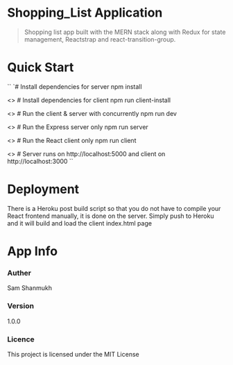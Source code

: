 # Shopping_List Application
> Shopping list app built with the MERN stack along with Redux for state management, Reactstrap and react-transition-group.

# Quick Start
``
`# Install dependencies for server
npm install

<> # Install dependencies for client
npm run client-install

<> # Run the client & server with concurrently
npm run dev

<> # Run the Express server only
npm run server

<> # Run the React client only
npm run client

<> # Server runs on http://localhost:5000 and client on http://localhost:3000
``
# Deployment
There is a Heroku post build script so that you do not have to compile your React frontend manually, it is done on the server. Simply push to Heroku and it will build and load the client index.html page

# App Info
### Auther
Sam Shanmukh

### Version
1.0.0

### Licence
This project is licensed under the MIT License
